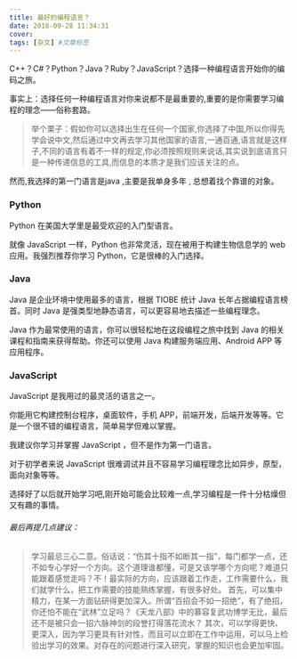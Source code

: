```yaml
---
title: 最好的编程语言？
date: 2018-09-28 11:34:31
cover: 
tags: [杂文] #文章标签
---
```

C++？C#？Python？Java？Ruby？JavaScript？选择一种编程语言开始你的编码之旅。

事实上：选择任何一种编程语言对你来说都不是最重要的,重要的是你需要学习编程的理念——俗称套路。

>举个栗子：假如你可以选择出生在任何一个国家,你选择了中国,所以你得先学会说中文,然后通过中文再去学习其他国家的语言,一通百通,语言就是这样子,不同的语言有着不一样的规定,你必须按照规则来说话,其实说到底语言只是一种传递信息的工具,而信息的本质才是我们应该关注的点。

然而,我选择的第一门语言是java ,主要是我单身多年 , 总想着找个靠谱的对象。

### Python
Python 在美国大学里是最受欢迎的入门型语言。

就像 JavaScript 一样，Python 也非常灵活，现在被用于构建生物信息学的 web 应用。我强烈推荐你学习 Python，它是很棒的入门选择。

### Java
Java 是企业环境中使用最多的语言，根据 TIOBE 统计 Java 长年占据编程语言榜首。同时 Java 是强类型地静态语言，可以更容易地去描述一些编程理念。

Java 作为最常使用的语言，你可以很轻松地在这段编程之旅中找到 Java 的相关课程和指南来获得帮助。你还可以使用 Java 构建服务端应用、Android APP 等应用程序。

### JavaScript
JavaScript 是我用过的最灵活的语言之一。

你能用它构建控制台程序，桌面软件，手机 APP，前端开发，后端开发等等。它是一个很不错的编程语言，简单易学但难以掌握。

我建议你学习并掌握 JavaScript ，但不是作为第一门语言。

对于初学者来说 JavaScript 很难调试并且不容易学习编程理念比如异步，原型，面向对象等等。

选择好了以后就开始学习吧,刚开始可能会比较难一点,学习编程是一件十分枯燥但又有趣的事情。


###### 最后再提几点建议：

>学习最忌三心二意。俗话说：“伤其十指不如断其一指”，每门都学一点，还不如专心学好一个方向。这个道理谁都懂，可是又该学哪个方向呢？难道只能跟着感觉走吗？不！最实际的方向，应该跟着工作走，工作需要什么，我们就学什么，把工作需要的技能熟练掌握，有很多好处。
首先，可以集中精力，在某一方面钻研得更加深入。所谓“百招会不如一招绝”，有了绝招，你还怕不能在“武林”立足吗？《天龙八部》中的慕容复武功博学无比，最后还不是被只会一招六脉神剑的段誉打得落花流水？
其次，可以学得更快、更深入，因为学习更具有针对性，而且可以立即在工作中运用，可以马上检验出学习的效果。对存在的问题进行深入研究，掌握的知识也会更加牢固。


















